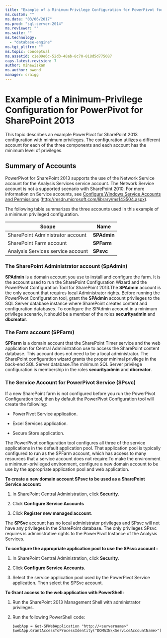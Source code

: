```yaml
---
title: "Example of a Minimum-Privilege Configuration for PowerPivot for SharePoint 2013 | Microsoft Docs"
ms.custom: ""
ms.date: "03/06/2017"
ms.prod: "sql-server-2014"
ms.reviewer: ""
ms.suite: ""
ms.technology: 
  - "database-engine"
ms.tgt_pltfrm: ""
ms.topic: conceptual
ms.assetid: c1e09e6c-52d3-48ab-8c70-818d5d775087
caps.latest.revision: 7
author: minewiskan
ms.author: owend
manager: craigg
---
```

# Example of a Minimum-Privilege Configuration for PowerPivot for SharePoint 2013
  This topic describes an example PowerPivot for SharePoint 2013 configuration with minimum privileges. The configuration utilizes a different account for each of the three components and each account has the minimum level of privileges.  
  
## Summary of Accounts  
 PowerPivot for SharePoint 2013 supports the use of the Network Service account for the Analysis Services service account. The Network Service account is not a supported scenario with SharePoint 2010. For more information on Service accounts, see [Configure Windows Service Accounts and Permissions](http://msdn.microsoft.com/library/ms143504.aspx) (http://msdn.microsoft.com/library/ms143504.aspx).  
  
 The following table summarizes the three accounts used in this example of a minimum privileged configuration.  
  
|Scope|Name|  
|-----------|----------|  
|SharePoint Administrator account|**SPAdmin**|  
|SharePoint Farm account|**SPFarm**|  
|Analysis Services service account|**SPsvc**|  
  
### The SharePoint Administrator account (SpAdmin)  
 **SPAdmin** is a domain account you use to install and configure the farm. It is the account used to run the SharePoint Configuration Wizard and the PowerPivot Configuration Tool for SharePoint 2013.The **SPAdmin** account is the only account that requires local Administrator rights. Before running the PowerPivot Configuration tool, grant the **SPAdmin** account privileges to the SQL Server database instance where SharePoint creates content and configuration databases. To configure the SPAdmin account in a minimum privilege scenario, it should be a member of the roles **securityadmin** and **dbcreator**.  
  
### The Farm account (SPFarm)  
 **SPFarm** is a domain account that the SharePoint Timer service and the web application for Central Administration use to access the SharePoint content database. This account does not need to be a local administrator. The SharePoint configuration wizard grants the proper minimal privilege in the back-end SQL Server database.The minimum SQL Server privilege configuration is membership in the roles **securityadmin** and **dbcreator**.  
  
### The Service Account for PowerPivot Service (SPsvc)  
 If a new SharePoint farm is not configured before you run the PowerPivot Configuration tool, then by default the PowerPivot Configuration tool will create the following:  
  
-   PowerPivot Service application.  
  
-   Excel Services application.  
  
-   Secure Store application.  
  
 The PowerPivot configuration tool configures all three of the service applications in the default application pool. That application pool is typically configured to run as the SPFarm account, which has access to many resources that a service account does not require.To make the environment a minimum-privileged environment, configure a new domain account to be use by the appropriate application pool and web application.  
  
 **To create a new domain account SPsvc to be used as a SharePoint Service account:**  
  
1.  In SharePoint Central Administration, click **Security**.  
  
2.  Click **Configure Service Accounts**  
  
3.  Click **Register new managed account**.  
  
 The **SPSvc** account has no local administrator privileges and SPsvc will not have any privileges in the SharePoint database. The only privileges SPsvc requires is administrative rights to the PowerPivot Instance of the Analysis Services.  
  
 **To configure the appropriate application pool to use the SPsvc account :**  
  
1.  In SharePoint Central Administration, click **Security**.  
  
2.  Click **Configure Service Accounts**.  
  
3.  Select the service application pool used by the PowerPivot Service application. Then select the SPSvc account.  
  
 **To Grant access to the web application with PowerShell:**  
  
1.  Run the SharePoint 2013 Management Shell with administrator privileges.  
  
2.  Run the following PowerShell code:  
  
    ```  
    $webApp = Get-SPWebApplication "http://<servername>"  
    $webApp.GrantAccessToProcessIdentity("DOMAIN\<ServiceAccountName>")  
  
    ```  
  
  
